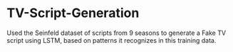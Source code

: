 # TV-Script-Generation
 Used the Seinfeld dataset of scripts from 9 seasons to generate a Fake TV script using LSTM, based on patterns it recognizes in this training data.

